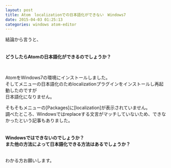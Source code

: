 ```yaml
---
layout: post
title: Atom　localizationでの日本語化ができない　Windows7
date: 2015-04-03 01:25:13
categories: windows atom-editor
---
```

<!-- {% raw %} -->
<p>結論から言うと、<br>
<br><br>
<strong>どうしたらAtomの日本語化ができるのでしょうか？</strong></p>

<p><br></p>

<p>AtomをWindows7の環境にインストールしました。<br>
そしてメニューの日本語化のためlocalizationプラグインをインストールし再起動したのですが<br>
日本語化になりません。</p>

<p>そもそもメニューの[Packages]に[localization]が表示されていません。<br>
調べたところ、Windowsではreplaceする文言がマッチしていないため、できなかったという記事もありました。<br>
<br><br>
<strong>Windowsではできないのでしょうか？<br>
また他の方法によって日本語化できる方法はあるでしょうか？</strong><br>
<br></p>

<p>わかる方お願いします。</p>
<!-- {% endraw %} -->
